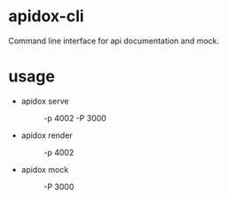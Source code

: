 # apidox-cli

Command line interface for api documentation and mock.

# usage

- apidox serve <dir> -p 4002 -P 3000
- apidox render <dir> -p 4002
- apidox mock <dir> -P 3000




